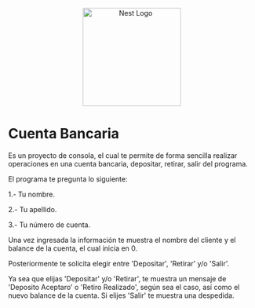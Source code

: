 <p align="center">
  <a href="https://www.python.org/" target="blank"><img src="https://www.pngmart.com/files/7/Python-PNG-Image.png" width="200" alt="Nest Logo" /></a>
</p>

# Cuenta Bancaria

Es un proyecto de consola, el cual te permite de forma sencilla realizar operaciones en una cuenta bancaria, depositar, retirar, salir del programa.

El programa te pregunta lo siguiente:

1.- Tu nombre.

2.- Tu apellido.

3.- Tu número de cuenta.

Una vez ingresada la información te muestra el nombre del cliente y el balance de la cuenta, el cual inicia en 0.

Posteriormente te solicita elegir entre 'Depositar', 'Retirar' y/o 'Salir'.

Ya sea que elijas 'Depositar' y/o 'Retirar', te muestra un mensaje de 'Deposito Aceptaro' o 'Retiro Realizado', según sea el caso, así como el nuevo balance de la cuenta. Si elijes 'Salir' te muestra una despedida.
